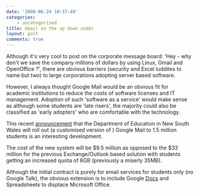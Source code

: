 ```yaml
---
date: '2008-06-24 10:37:49'
categories:
    - uncategorised
title: Gmail on the up down under
layout: post
comments: true
---
```


Although it's very cool to post on the corporate message board: 'Hey -
why don't we save the company millions of dollars by using Linux, Gmail
and OpenOffice ?', there are obvious barriers (security and Excel
luddites to name but two) to large corporations adopting server based
software.

However, I always thought Google Mail would be an obvious fit for
academic institutions to reduce the costs of software licenses and IT
management. Adoption of such 'software as a service' would make sense as
although some students are 'late risers', the majority could also be
classified as 'early adopters' who are comfortable with the technology.

This recent
[announcement](http://www.techcrunch.com/2008/06/23/15-million-australian-students-dump-outlookexchange-for-gmail/)
that the Department of Education in New South Wales will roll out (a
customised version of ) Google Mail to 1.5 million students is an
interesting development.

The cost of the new system will be $9.5 million as opposed to the $33
million for the previous Exchange/Outlook based solution with students
getting an increased quota of 6GB (previously a miserly 35MB).

Although the initial contract is purely for email services for students
only (no Google Talk), the obvious extension is to include Google
[Docs](http://nbrightside.com/blog/2007/06/28/google-finally-sees-sense)
and Spreadsheets to displace Microsoft Office.
